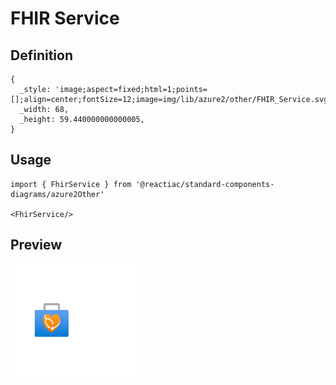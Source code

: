 # FHIR Service

## Definition

```
{
  _style: 'image;aspect=fixed;html=1;points=[];align=center;fontSize=12;image=img/lib/azure2/other/FHIR_Service.svg;strokeColor=none;',
  _width: 68,
  _height: 59.440000000000005,
}
```

## Usage

```
import { FhirService } from '@reactiac/standard-components-diagrams/azure2Other'

<FhirService/>
```

## Preview

<img src="./fhir-service.png" width="200"/>
